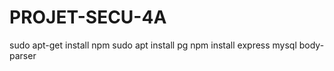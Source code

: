 # PROJET-SECU-4A

sudo apt-get install npm
sudo apt install pg
npm install express mysql body-parser 
